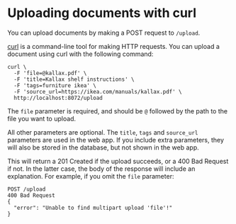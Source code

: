 # Uploading documents with curl

You can upload documents by making a POST request to `/upload`.

[curl](https://curl.haxx.se/) is a command-line tool for making HTTP requests.
You can upload a document using curl with the following command:

```
curl \
  -F 'file=@kallax.pdf' \
  -F 'title=Kallax shelf instructions' \
  -F 'tags=furniture ikea' \
  -F 'source_url=https://ikea.com/manuals/kallax.pdf' \
  http://localhost:8072/upload
```

The `file` parameter is required, and should be `@` followed by the path to the file you want to upload.

All other parameters are optional.
The `title`, `tags` and `source_url` parameters are used in the web app.
If you include extra parameters, they will also be stored in the database, but not shown in the web app.

This will return a 201 Created if the upload succeeds, or a 400 Bad Request if not.
In the latter case, the body of the response will include an explanation.
For example, if you omit the `file` parameter:

```http
POST /upload
400 Bad Request
{
  "error": "Unable to find multipart upload 'file'!"
}
```
